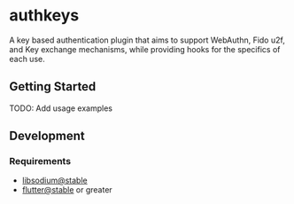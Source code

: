 # authkeys

A key based authentication plugin that aims to support WebAuthn, Fido u2f, and Key exchange mechanisms, while providing hooks for the specifics of each use.

## Getting Started

TODO: Add usage examples

## Development

### Requirements

- [libsodium@stable](https://github.com/jedisct1/libsodium/tree/stable)
- [flutter@stable](https://github.com/flutter/flutter/tree/stable) or greater
